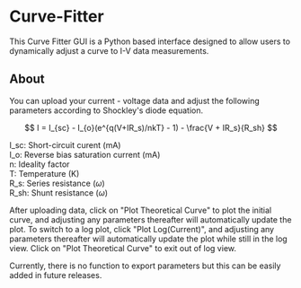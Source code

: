 # Curve-Fitter

This Curve Fitter GUI is a Python based interface designed to allow users to dynamically adjust a curve to I-V data measurements. 

## About

You can upload your current - voltage data and adjust the following parameters according to Shockley's diode equation.

$$ I = I_{sc} - I_{o}(e^{q(V+IR_s)/nkT} - 1) - \frac{V + IR_s}{R_sh} $$

I_sc: Short-circuit curent (mA)  
I_o: Reverse bias saturation current (mA)  
n: Ideality factor  
T: Temperature (K)  
R_s: Series resistance ($\omega$)  
R_sh: Shunt resistance ($\omega$)  

After uploading data, click on "Plot Theoretical Curve" to plot the initial curve, and adjusting any parameters thereafter will automatically update the plot. To switch to a log plot, click "Plot Log(Current)", and adjusting any parameters thereafter will automatically update the plot while still in the log view. Click on "Plot Theoretical Curve" to exit out of log view. 

Currently, there is no function to export parameters but this can be easily added in future releases. 
